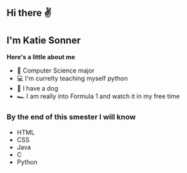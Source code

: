 ## Hi there ✌️
## I'm Katie Sonner 


**Here's a little about me**

* 📘 Computer Science major
* 💻 I'm currelty teaching myself python
* 🐶 I have a dog
* 🏎️ I am really into Formula 1 and watch it in my free time 

### By the end of this smester I will know
* HTML
* CSS
* Java
* C
* Python 
